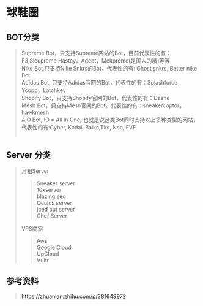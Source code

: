 # 球鞋圈

## BOT分类
> Supreme Bot，只支持Supreme网站的Bot，目前代表性的有：F3,Sieupreme,Hastey，Adept，Mekpreme(是国人的哦)等等  
> Nike Bot,只支持Nike Snkrs的Bot，代表性的有: Ghost snkrs, Better nike Bot  
> Adidas Bot, 只支持Adidas官网的Bot，代表性的有：Splashforce，Ycopp，Latchkey  
> Shopify Bot，只支持Shopify官网的Bot，代表性的有：Dashe  
> Mesh Bot，只支持Mesh官网的Bot，代表性的有：sneakercoptor，hawkmesh  
> AIO Bot, IO = All in One, 也就是说这类Bot同时支持以上多种类型的网站，代表性的有:Cyber, Kodai, Balko,Tks, Nsb, EVE  
‌
## Server 分类
> 月租Server
> > Sneaker server  
> > 10xserver  
> > blazing seo  
> > Oculus server  
> > Iced out server  
> > Chef Server  
> 
> VPS商家
> > Aws  
> > Google Cloud  
> > UpCloud  
> > Vultr  

## 参考资料
> https://zhuanlan.zhihu.com/p/381649972  
